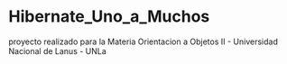 # Hibernate_Uno_a_Muchos
proyecto realizado para la Materia Orientacion a Objetos II - Universidad Nacional de Lanus - UNLa
